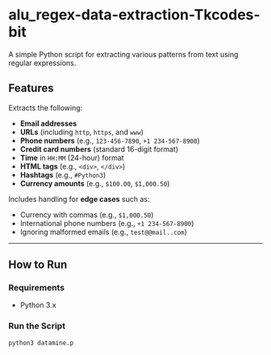 # alu_regex-data-extraction-Tkcodes-bit

A simple Python script for extracting various patterns from text using regular expressions.
## Features

Extracts the following:
- **Email addresses**
- **URLs** (including `http`, `https`, and `www`)
- **Phone numbers** (e.g., `123-456-7890`, `+1 234-567-8900`)
- **Credit card numbers** (standard 16-digit format)
- **Time** in `HH:MM` (24-hour) format
- **HTML tags** (e.g., `<div>`, `</div>`)
- **Hashtags** (e.g., `#Python3`)
- **Currency amounts** (e.g., `$100.00`, `$1,000.50`)

Includes handling for **edge cases** such as:
- Currency with commas (e.g., `$1,000.50`)
- International phone numbers (e.g., `+1 234-567-8900`)
- Ignoring malformed emails (e.g., `test@@mail..com`)

---

## How to Run

### Requirements

- Python 3.x

### Run the Script

```bash
python3 datamine.p
